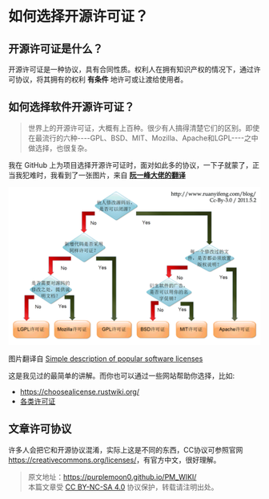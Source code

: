 # 如何选择开源许可证？

## 开源许可证是什么？

开源许可证是一种协议，具有合同性质。权利人在拥有知识产权的情况下，通过许可协议，将其拥有的权利 **有条件** 地许可或让渡给使用者。

## 如何选择软件开源许可证？

>世界上的开源许可证，大概有上百种。很少有人搞得清楚它们的区别。即使在最流行的六种----GPL、BSD、MIT、Mozilla、Apache和LGPL----之中做选择，也很复杂。

我在 GitHub 上为项目选择开源许可证时，面对如此多的协议，一下子就蒙了，正当我犯难时，我看到了一张图片，来自 [**阮一峰大佬的翻译**](https://www.ruanyifeng.com/blog/2011/05/how_to_choose_free_software_licenses.html)

![如何选择开源许可证](./img/free_software_licenses.png)

图片翻译自 [Simple description of popular software licenses](https://paulmillr.com/posts/simple-description-of-popular-software-licenses/)

这是我见过的最简单的讲解。而你也可以通过一些网站帮助你选择，比如:

- <https://choosealicense.rustwiki.org/>  
- [各类许可证](https://www.gnu.org/licenses/license-list.html)

## 文章许可协议

许多人会把它和开源协议混淆，实际上这是不同的东西，CC协议可参照官网 <https://creativecommons.org/licenses/>，有官方中文，很好理解。

> 原文地址：<https://purplemoon0.github.io/PM_WIKI/>  
> 本篇文章受 [CC BY-NC-SA 4.0](https://creativecommons.org/licenses/by-nc-sa/4.0/legalcode.zh-hans) 协议保护，转载请注明出处。
